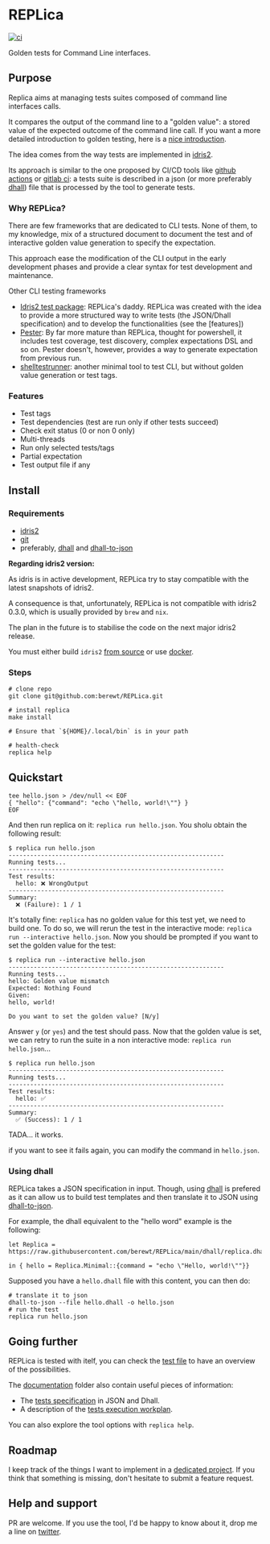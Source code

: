 # REPLica

[![ci](https://github.com/berewt/REPLica/actions/workflows/ci.yml/badge.svg)](https://github.com/berewt/REPLica/actions/workflows/ci.yml)

Golden tests for Command Line interfaces.

## Purpose

Replica aims at managing tests suites composed of command line interfaces calls.

It compares the output of the command line to a "golden value": a stored value of the expected
outcome of the command line call.
If you want a more detailed introduction to golden testing, here is a [nice introduction][golden].

The idea comes from the way tests are implemented in [idris2][idris tests].

Its approach is similar to the one proposed by CI/CD tools like [github actions][] or [gitlab ci][]:
a tests suite is described in a json (or more preferably [dhall][]) file that is processed by the
tool to generate tests.

### Why REPLica?

There are few frameworks that are dedicated to CLI tests.
None of them, to my knowledge, mix of a structured document to document the test
and of interactive golden value generation to specify the expectation.

This approach ease the modification of the CLI output in the early development phases and
provide a clear syntax for test development and maintenance.

Other CLI testing frameworks

- [Idris2 test package][idris tests]: REPLica's daddy. REPLica was created with the idea to provide
  a more structured way to write tests (the JSON/Dhall specification) and to develop the
  functionalities (see the [features])
- [Pester](https://github.com/pester/Pester): By far more mature than REPLica, thought for
  powershell, it includes test coverage, test discovery, complex expectations DSL and so on.
  Pester doesn't, however, provides a way to generate expectation from previous run.
- [shelltestrunner](https://hackage.haskell.org/package/shelltestrunner): another minimal tool to
  test CLI, but without golden value generation or test tags.

### Features

- Test tags
- Test dependencies (test are run only if other tests succeed)
- Check exit status (0 or non 0 only)
- Multi-threads
- Run only selected tests/tags
- Partial expectation
- Test output file if any

## Install

### Requirements

- [idris2](https://idris-lang.org)
- [git](https://git-scm.com)
- preferably, [dhall][] and [dhall-to-json][]

**Regarding idris2 version:**

As idris is in active development,
REPLica try to stay compatible with the latest snapshots of idris2.

A consequence is that, unfortunately, REPLica is not compatible with idris2 0.3.0, which
is usually provided by `brew` and `nix`.

The plan in the future is to stabilise the code on the next major idris2 release.

You must either build `idris2` [from source][idris_repo] or use [docker][idris_docker].

### Steps

```shell
# clone repo
git clone git@github.com:berewt/REPLica.git

# install replica
make install

# Ensure that `${HOME}/.local/bin` is in your path

# health-check
replica help
```

## Quickstart

```shell
tee hello.json > /dev/null << EOF
{ "hello": {"command": "echo \"hello, world!\""} }
EOF
```

And then run replica on it: `replica run hello.json`.
You sholu obtain the following result:

```
$ replica run hello.json
------------------------------------------------------------
Running tests...
------------------------------------------------------------
Test results:
  hello: ❌ WrongOutput
------------------------------------------------------------
Summary:
  ❌ (Failure): 1 / 1
```

It's totally fine: `replica` has no golden value for this test yet, we need to build one.
To do so, we will rerun the test in the interactive mode: `replica run --interactive hello.json`.
Now you should be prompted if you want to set the golden value for the test:

```
$ replica run --interactive hello.json
------------------------------------------------------------
Running tests...
hello: Golden value mismatch
Expected: Nothing Found
Given:
hello, world!

Do you want to set the golden value? [N/y]
```

Answer `y` (or `yes`) and the test should pass.
Now that the golden value is set, we can retry to run the suite in a non interactive mode:
`replica run hello.json`...

```
$ replica run hello.json
------------------------------------------------------------
Running tests...
------------------------------------------------------------
Test results:
  hello: ✅
------------------------------------------------------------
Summary:
  ✅ (Success): 1 / 1
```


TADA... it works.

if you want to see it fails again, you can modify the command in `hello.json`.

### Using dhall

REPLica takes a JSON specification in input.
Though, using [dhall][] is prefered as it can allow us to build test templates
and then translate it to JSON using [dhall-to-json][].

For example, the dhall equivalent to the "hello word" example is the following:

```
let Replica = https://raw.githubusercontent.com/berewt/REPLica/main/dhall/replica.dhall

in { hello = Replica.Minimal::{command = "echo \"Hello, world!\""}}
```

Supposed you have a `hello.dhall` file with this content, you can then do:

```
# translate it to json
dhall-to-json --file hello.dhall -o hello.json
# run the test
replica run hello.json
```

## Going further

REPLica is tested with itelf, you can check the [test file][] to have an overview of the
possibilities.

The [documentation](./documentation) folder also contain useful pieces of information:

- The [tests specification](./documentation/TestSpecification.md) in JSON and Dhall.
- A description of the [tests execution workplan](./documentation/TestExecution.md).

You can also explore the tool options with `replica help`.

## Roadmap

I keep track of the things I want to implement in a
[dedicated project](https://github.com/berewt/REPLica/projects/3).
If you think that something is missing, don't hesitate to submit a feature request.


## Help and support

PR are welcome.
If you use the tool, I'd be happy to know about it, drop me a line on
[twitter](https://twitter.com/berewt).

[dhall]: https://dhall-lang.org
[dhall-to-json]: https://github.com/dhall-lang/dhall-haskell/blob/master/dhall-json/README.md
[idris tests]: https://github.com/idris-lang/Idris2/tree/master/tests
[idris_repo]: https://github.com/idris-lang/Idris2
[idris_docker]: https://hub.docker.com/r/snazzybucket/idris2
[golden]: https://ro-che.info/articles/2017-12-04-golden-tests
[test file]: https://github.com/berewt/REPLica/blob/main/tests.dhall
[gitlab ci]: https://docs.gitlab.com/ee/ci/README.html
[github actions]: https://github.com/features/actions
